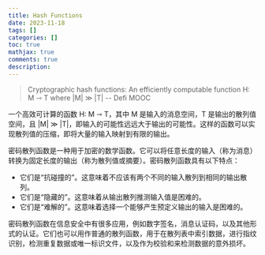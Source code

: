 ```yaml
---
title: Hash Functions
date: 2023-11-18
tags: []
categories: []
toc: true
mathjax: true
comments: true
description: 
---
```

> Cryptographic hash functions: An efficiently computable function H: M ⇾ T where |M| ≫ |T| -- Defi MOOC

一个高效可计算的函数 H: M ⇾ T，其中 M 是输入的消息空间，T 是输出的散列值空间，且 |M| ≫ |T|，即输入的可能性远远大于输出的可能性。这样的函数可以实现散列值的压缩，即将大量的输入映射到有限的输出。

密码散列函数是一种用于加密的数学函数。它可以将任意长度的输入（称为消息）转换为固定长度的输出（称为散列值或摘要）。密码散列函数具有以下特点：

- 它们是“抗碰撞的”。这意味着不应该有两个不同的输入散列到相同的输出散列。
- 它们是“隐藏的”。这意味着从输出散列推测输入值是困难的。
- 它们是“难解的”。这意味着选择一个能够产生预定义输出的输入是困难的。

密码散列函数在信息安全中有很多应用，例如数字签名，消息认证码，以及其他形式的认证。它们也可以用作普通的散列函数，用于在散列表中索引数据，进行指纹识别，检测重复数据或唯一标识文件，以及作为校验和来检测数据的意外损坏。
